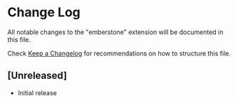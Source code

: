 # Change Log

All notable changes to the "emberstone" extension will be documented in this file.

Check [Keep a Changelog](http://keepachangelog.com/) for recommendations on how to structure this file.

## [Unreleased]

- Initial release
